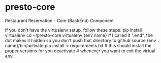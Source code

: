 # presto-core
Restaurant Reservation - Core (BackEnd) Component

If you don't have the virtualenv setup, follow these steps:
pip install virtualenv
cd ~/presto-core
virtualenv {env name} # I called it ".end", the dot makes it hidden so you don't push that directory to github
source {env name}/bin/activate
pip install -r requirements.txt # this should install the proper versions for you
deactivate # whenever you want to exit the virtual env.
